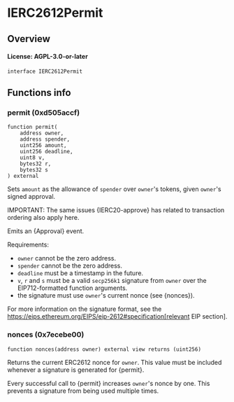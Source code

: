 # IERC2612Permit

## Overview

#### License: AGPL-3.0-or-later

```solidity
interface IERC2612Permit
```


## Functions info

### permit (0xd505accf)

```solidity
function permit(
    address owner,
    address spender,
    uint256 amount,
    uint256 deadline,
    uint8 v,
    bytes32 r,
    bytes32 s
) external
```

Sets `amount` as the allowance of `spender` over `owner`'s tokens,
given `owner`'s signed approval.

IMPORTANT: The same issues {IERC20-approve} has related to transaction
ordering also apply here.

Emits an {Approval} event.

Requirements:

- `owner` cannot be the zero address.
- `spender` cannot be the zero address.
- `deadline` must be a timestamp in the future.
- `v`, `r` and `s` must be a valid `secp256k1` signature from `owner`
over the EIP712-formatted function arguments.
- the signature must use ``owner``'s current nonce (see {nonces}).

For more information on the signature format, see the
https://eips.ethereum.org/EIPS/eip-2612#specification[relevant EIP
section].
### nonces (0x7ecebe00)

```solidity
function nonces(address owner) external view returns (uint256)
```

Returns the current ERC2612 nonce for `owner`. This value must be
included whenever a signature is generated for {permit}.

Every successful call to {permit} increases ``owner``'s nonce by one. This
prevents a signature from being used multiple times.